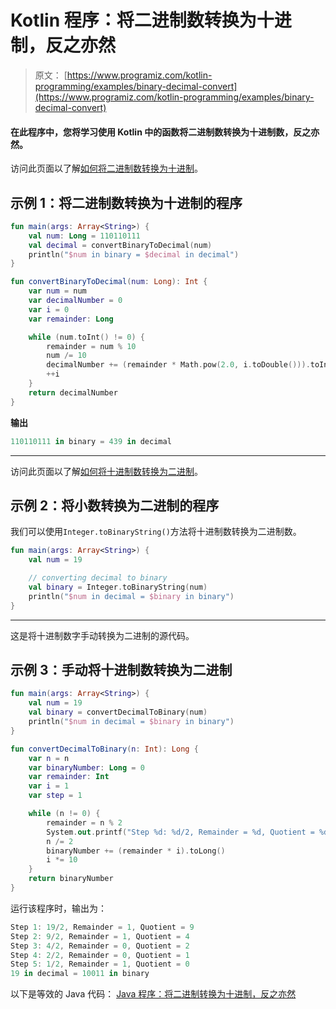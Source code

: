 # Kotlin 程序：将二进制数转换为十进制，反之亦然

> 原文： [https://www.programiz.com/kotlin-programming/examples/binary-decimal-convert](https://www.programiz.com/kotlin-programming/examples/binary-decimal-convert)

#### 在此程序中，您将学习使用 Kotlin 中的函数将二进制数转换为十进制数，反之亦然。

访问此页面以了解[如何将二进制数转换为十进制](http://www.wikihow.com/Convert-from-Binary-to-Decimal "Binary number to Decimal")。

## 示例 1：将二进制数转换为十进制的程序

```kt
fun main(args: Array<String>) {
    val num: Long = 110110111
    val decimal = convertBinaryToDecimal(num)
    println("$num in binary = $decimal in decimal")
}

fun convertBinaryToDecimal(num: Long): Int {
    var num = num
    var decimalNumber = 0
    var i = 0
    var remainder: Long

    while (num.toInt() != 0) {
        remainder = num % 10
        num /= 10
        decimalNumber += (remainder * Math.pow(2.0, i.toDouble())).toInt()
        ++i
    }
    return decimalNumber
}
```

**输出**

```kt
110110111 in binary = 439 in decimal
```

* * *

访问此页面以了解[如何将十进制数转换为二进制](http://www.wikihow.com/Convert-from-Decimal-to-Binary "Binary number to Decimal")。

## 示例 2：将小数转换为二进制的程序

我们可以使用`Integer.toBinaryString()`方法将十进制数转换为二进制数。

```kt
fun main(args: Array<String>) {
    val num = 19

    // converting decimal to binary
    val binary = Integer.toBinaryString(num)
    println("$num in decimal = $binary in binary")
} 
```

* * *

这是将十进制数字手动转换为二进制的源代码。

## 示例 3：手动将十进制数转换为二进制

```kt
fun main(args: Array<String>) {
    val num = 19
    val binary = convertDecimalToBinary(num)
    println("$num in decimal = $binary in binary")
}

fun convertDecimalToBinary(n: Int): Long {
    var n = n
    var binaryNumber: Long = 0
    var remainder: Int
    var i = 1
    var step = 1

    while (n != 0) {
        remainder = n % 2
        System.out.printf("Step %d: %d/2, Remainder = %d, Quotient = %d\n", step++, n, remainder, n / 2)
        n /= 2
        binaryNumber += (remainder * i).toLong()
        i *= 10
    }
    return binaryNumber
}
```

运行该程序时，输出为：

```kt
Step 1: 19/2, Remainder = 1, Quotient = 9
Step 2: 9/2, Remainder = 1, Quotient = 4
Step 3: 4/2, Remainder = 0, Quotient = 2
Step 4: 2/2, Remainder = 0, Quotient = 1
Step 5: 1/2, Remainder = 1, Quotient = 0
19 in decimal = 10011 in binary
```

以下是等效的 Java 代码： [Java 程序：将二进制转换为十进制，反之亦然](/java-programming/examples/binary-decimal-convert "How to convert binary to decimal and vice-versa in Java")